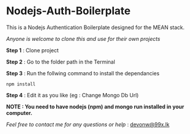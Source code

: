 # Nodejs-Auth-Boilerplate
This is a Nodejs Authentication Boilerplate designed for the MEAN stack.

*Anyone is welcome to clone this and use for their own projects*

**Step 1** : Clone project

**Step 2** : Go to the folder path in the Terminal 


**Step 3** : Run the follwing command to install the dependancies
```
npm install
```

**Step 4** : Edit it as you like (eg : Change Mongo Db Url) 




**NOTE : You need to have nodejs (npm) and mongo run installed in your computer.**

*Feel free to contact me for any questions or help* : devonw@99x.lk



